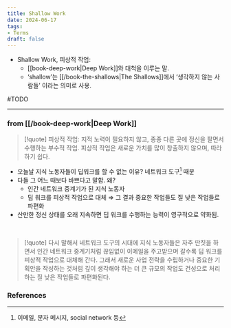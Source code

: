 ```yaml
---
title: Shallow Work
date: 2024-06-17
tags:
- Terms
draft: false
---
```



- Shallow Work, 피상적 작업:
    - [[book-deep-work|Deep Work]]와 대척을 이루는 말.
    - ‘shallow’는 [[/book-the-shallows|The Shallows]]에서 ‘생각하지 않는 사람들’ 이라는 의미로 사용. 

#TODO

---
### from [[/book-deep-work|Deep Work]]

> [!quote] 피상적 작업: 지적 노력이 필요하지 않고, 종종 다른 곳에 정신을 팔면서 수행하는 부수적 작업. 피상적 작업은 새로운 가치를 많이 창출하지 않으며, 따라 하기 쉽다. 

- 오늘날 지식 노동자들이 딥워크를 할 수 없는 이유? 네트워크 도구[^1] 때문
- 다들 그 어느 때보다 바쁘다고 말함. 왜?
    - 인간 네트워크 중계기가 된 지식 노동자
    - 딥 워크를 피상적 작업으로 대체
    $\Rightarrow$ 그 결과 중요한 작업들도 질 낮은 작업들로 파편화    
- 산만한 정신 상태를 오래 지속하면 딥 워크를 수행하는 능력이 영구적으로 약화됨.

[^1]: 이메일, 문자 메시지, social network 등

<BR />

> [!quote] 다시 말해서 네트워크 도구의 시대에 지식 노동자들은 자주 딴짓을 하면서 인간 네트워크 중계기처럼 끊임없이 이메일을 주고받으며 갈수록 딥 워크를 피상적 작업으로 대체해 간다. 그래서 새로운 사업 전략을 수립하거나 중요한 기획안을 작성하는 것처럼 깊이 생각해야 하는 더 큰 규모의 작업도 건성으로 처리하는 질 낮은 작업들로 파편화된다. 


### References